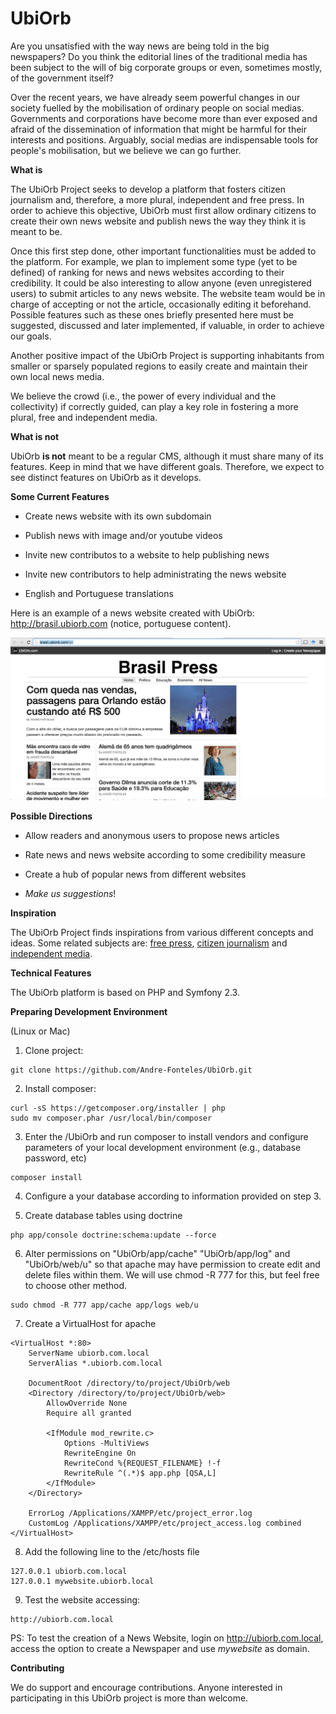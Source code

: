 # UbiOrb

Are you unsatisfied with the way news are being told in the big newspapers? Do you think the editorial lines of the traditional media has been subject to the will of big corporate groups or even, sometimes mostly, of the government itself?

Over the recent years, we have already seem powerful changes in our society fuelled by the mobilisation of ordinary people on social medias. Governments and corporations have become more than ever exposed and afraid of the dissemination of information that might be harmful for their interests and positions. Arguably, social medias are indispensable tools for people's mobilisation, but we believe we can go further.  

**What is**

The UbiOrb Project seeks to develop a platform that fosters citizen journalism and, therefore, a more plural, independent and free press. In order to achieve this objective, UbiOrb must first allow ordinary citizens to create their own news website and publish news the way they think it is meant to be.

Once this first step done, other important functionalities must be added to the platform. For example, we plan to implement some type (yet to be defined) of ranking for news and news websites according to their credibility. It could be also interesting to allow anyone (even unregistered users) to submit articles to any news website. The website team would be in charge of accepting or not the article, occasionally editing it beforehand. Possible features such as these ones briefly presented here must be suggested, discussed and later implemented, if valuable, in order to achieve our goals.   

Another positive impact of the UbiOrb Project is supporting inhabitants from smaller or sparsely populated regions to easily create and maintain their own local news media.

We believe the crowd (i.e., the power of every individual and the collectivity) if correctly guided, can play a key role in fostering a more plural, free and independent media. 

**What is not**

UbiOrb **is not** meant to be a regular CMS, although it must share many of its features. Keep in mind that we have different goals. Therefore, we expect to see distinct features on UbiOrb as it develops.

**Some Current Features**
- Create news website with its own subdomain

- Publish news with image and/or youtube videos

- Invite new contributos to a website to help publishing news

- Invite new contributors to help administrating the news website

- English and Portuguese translations

Here is an example of a news website created with UbiOrb: http://brasil.ubiorb.com (notice, portuguese content).

![LOGO!](Images/brasil-sc.png)

**Possible Directions**
- Allow readers and anonymous users to propose news articles

- Rate news and news website according to some credibility measure

- Create a hub of popular news from different websites 

- _Make us suggestions_!

**Inspiration**

The UbiOrb Project finds inspirations from various different concepts and ideas. Some related subjects are:
[free press](https://en.wikipedia.org/wiki/Freedom_of_the_press), [citizen journalism](https://en.wikipedia.org/wiki/Citizen_journalism) and [independent media](https://en.wikipedia.org/wiki/Independent_media).

**Technical Features**

The UbiOrb platform is based on PHP and Symfony 2.3.

**Preparing Development Environment**

(Linux or Mac)

1. Clone project: 
```
git clone https://github.com/Andre-Fonteles/UbiOrb.git
```

2. Install composer:
```
curl -sS https://getcomposer.org/installer | php
sudo mv composer.phar /usr/local/bin/composer
```

3. Enter the /UbiOrb and run composer to install vendors and configure parameters of your local development environment (e.g., database password, etc)
```
composer install
```

4. Configure a your database according to information provided on step 3.

5. Create database tables using doctrine
```
php app/console doctrine:schema:update --force
```

6. Alter permissions on "UbiOrb/app/cache" "UbiOrb/app/log" and "UbiOrb/web/u" so that apache may have permission to create edit and delete files within them. We will use chmod -R 777 for this, but feel free to choose other method.
```
sudo chmod -R 777 app/cache app/logs web/u
```

7. Create a VirtualHost for apache
```
<VirtualHost *:80>
    ServerName ubiorb.com.local
    ServerAlias *.ubiorb.com.local

    DocumentRoot /directory/to/project/UbiOrb/web
    <Directory /directory/to/project/UbiOrb/web>
        AllowOverride None
        Require all granted

        <IfModule mod_rewrite.c>
            Options -MultiViews
            RewriteEngine On
            RewriteCond %{REQUEST_FILENAME} !-f
            RewriteRule ^(.*)$ app.php [QSA,L]
        </IfModule>
    </Directory>

    ErrorLog /Applications/XAMPP/etc/project_error.log
    CustomLog /Applications/XAMPP/etc/project_access.log combined
</VirtualHost>
```

8. Add the following line to the /etc/hosts file
```
127.0.0.1 ubiorb.com.local
127.0.0.1 mywebsite.ubiorb.local
```

9. Test the website accessing:
```
http://ubiorb.com.local
```

PS: To test the creation of a News Website, login on http://ubiorb.com.local, access the option to create a Newspaper and use _mywebsite_ as domain. 

**Contributing**

We do support and encourage contributions. Anyone interested in participating in this UbiOrb project is more than welcome.
